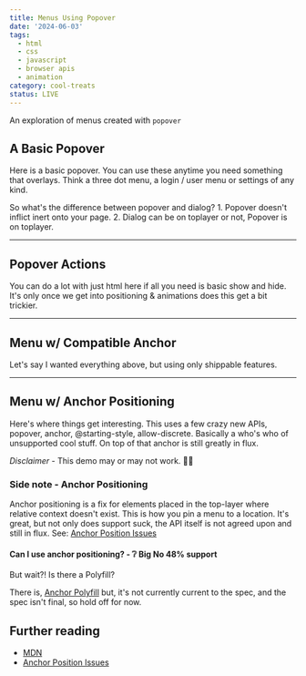 ```yaml
---
title: Menus Using Popover
date: '2024-06-03'
tags:
  - html
  - css
  - javascript
  - browser apis
  - animation
category: cool-treats
status: LIVE
---
```


<script>
	import Basic from '$/demos/popover/Basic.demo';
	import Action from '$/demos/popover/Action.demo';
	import Compat from '$/demos/popover/Compat.demo';
	import Anchor from '$/demos/popover/Anchor.demo';
</script>

An exploration of menus created with `popover`

<!-- excerpt -->

## A Basic Popover

Here is a basic popover. You can use these anytime you need something that overlays. Think a three dot menu, a login / user menu or settings of any kind.

<Basic />

So what's the difference between popover and dialog? 1. Popover doesn't inflict inert onto your page. 2. Dialog can be on toplayer or not, Popover is on toplayer.

___

## Popover Actions

You can do a lot with just html here if all you need is basic show and hide. It's only once we get into positioning & animations does this get a bit trickier.

<Action />

___

## Menu w/ Compatible Anchor

Let's say I wanted everything above, but using only shippable features.

<Compat />

___

## Menu w/ Anchor Positioning

Here's where things get interesting.  This uses a few crazy new APIs, popover, anchor, @starting-style, allow-discrete. Basically a who's who of unsupported cool stuff. On top of that anchor is still greatly in flux.

*Disclaimer* - This demo may or may not work. 🤷‍♂️

<Anchor />

### Side note - Anchor Positioning

Anchor positioning is a fix for elements placed in the top-layer where relative context doesn't exist. This is how you pin a menu to a location. It's great, but not only does support suck, the API itself is not agreed upon and still in flux. See: [Anchor Position Issues](https://github.com/WebKit/standards-positions/issues/216) 

<h4 class="h3">Can I use anchor positioning? - ❔ Big No 48% support</h4>

But wait?! Is there a Polyfill? 

There is, [Anchor Polyfill](https://github.com/oddbird/css-anchor-positioning) but, it's not currently current to the spec, and the spec isn't final, so hold off for now.



## Further reading

- [MDN](https://developer.mozilla.org/en-US/docs/Web/API/Popover_API)
- [Anchor Position Issues](https://github.com/WebKit/standards-positions/issues/216)